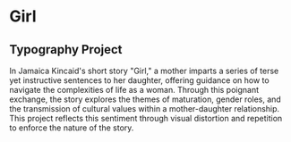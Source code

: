 # Girl
## Typography Project

In Jamaica Kincaid's short story "Girl," a mother imparts a series of terse yet instructive sentences to her daughter, offering guidance on how to navigate the complexities of life as a woman. Through this poignant exchange, the story explores the themes of maturation, gender roles, and the transmission of cultural values within a mother-daughter relationship. This project reflects this sentiment through visual distortion and repetition to enforce the nature of the story.
